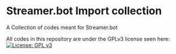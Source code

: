 # Streamer.bot Import collection
A Collection of codes meant for Streamer.bot

All codes in this repository are under the GPLv3 license seen here: [![License: GPL v3](https://img.shields.io/badge/License-GPLv3-blue.svg)](https://www.gnu.org/licenses/gpl-3.0)

